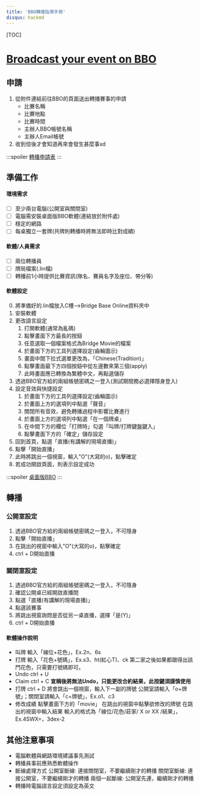 ```yaml
---
title: 'BBO轉播指導手冊'
disqus: hackmd
---
```


[TOC]

# [Broadcast your event on BBO](https://doc.bridgebase.com/v2/Vugraph_help.shtml)

## 申請
1. 從附件連結前往BBO的頁面送出轉播賽事的申請
    * 比賽名稱
    * 比賽地點
    * 比賽時間
    * 主辦人BBO帳號名稱
    * 主辦人Email帳號
2. 收到信後才會知道再來會發生甚麼事xd

:::spoiler
[轉播申請表](https://www.bridgebase.com/vugraph/request_new.php)
:::

## 準備工作

#### 環境需求
- [ ] 至少兩台電腦(公開室與關閉室)
- [ ] 電腦需安裝桌面版BBO軟體(連結放於附件處)
- [ ] 穩定的網路
- [ ] 每桌獨立一套牌(共牌則轉播時將無法即時比對成績)

#### 軟體/人員需求
- [ ] 兩位轉播員
- [ ] 牌局檔案(.lin檔)
- [ ] 轉播前1小時提供比賽資訊(隊名、賽員名字及座位、帶分等)

#### 軟體設定
0. 將準備好的.lin檔放入C槽-->Bridge Base Online資料夾中
1. 安裝軟體
2. 更改語言設定
    1. 打開軟體(通常為亂碼)
    2. 點擊畫面下方最長的按鈕
    3. 任意選取一個檔案格式為Bridge Movie的檔案
    4. 於畫面下方的工具列選擇設定(齒輪圖示)
    5. 畫面中間下拉式選單更改為，「Chinese(Tradition)」
    6. 點擊畫面最下方四個按鈕中從左邊數來第三個(apply)
    7. 此時畫面應已轉換為繁體中文，再點選儲存
3. 透過BBO官方給的兩組帳號密碼之一登入(測試期間務必選擇隱身登入)
4. 設定音效與快捷設定
    1.  於畫面下方的工具列選擇設定(齒輪圖示)
    2.  於畫面上方的選項列中點選「聲音」
    3.  關閉所有音效，避免轉播過程中影響比賽進行
    4.  於畫面上方的選項列中點選「在一個牌桌」
    5.  在中間下方的欄位「打牌時」勾選「叫牌/打牌鍵盤鍵入」
    6.  點擊畫面下方的「確定」儲存設定
5. 回到首頁，點選「直播(有講解的現場直播)」
6. 點擊「開始直播」
7. 此時將跳出一個視窗，輸入"O"(大寫的o)，點擊確定
8. 若成功開啟頁面，則表示設定成功

:::spoiler
[桌面版BBO](https://www.bridgebase.com/intro/installation_guide_for_bbo.php?fbclid=IwAR2umoQXR5HdPz9Affh30t8WX2RcTDNNlX5IPwKgzxgBXRqs8QuPOfu2Zlc)
:::

## 轉播
### 公開室設定
1. 透過BBO官方給的兩組帳號密碼之一登入，不可隱身
2. 點擊「開始直播」
3. 在跳出的視窗中輸入"O"(大寫的o)，點擊確定
4. ctrl + D開始直播

### 關閉室設定
1. 透過BBO官方給的兩組帳號密碼之一登入，不可隱身
2. 確認公開桌已經開啟直播間
3. 點選「直播(有講解的現場直播)」
4. 點選該賽事
5. 將跳出視窗詢問是否從另一桌直播，選擇「是(Y)」
6. ctrl + D開始直播

#### 軟體操作說明
* 叫牌
    輸入「線位+花色」，Ex.2n、6s
* 打牌
    輸入「花色+號碼」，Ex.s3、ht(紅心T)、ck
    第二家之後如果都跟得出該門花色，只需要打號碼即可。
* Undo
    ctrl + U
* Claim
    ctrl + C
    **宣稱後將無法Undo，只能更改合約結果，此按鍵須謹慎使用**
* 打牌
    ctrl + D
    將會跳出一個視窗，輸入下一副的牌號
    公開室請輸入「o+牌號」；關閉室請輸入「c+牌號」，Ex.o1、c3
* 修改成績
    點擊畫面下方的「movie」
    在跳出的視窗中點擊欲修改的牌號
    在跳出的視窗中輸入結果
    輸入的格式為「線位/花色/莊家/ X or XX /結果」，Ex.4SWX=，3dex-2


## 其他注意事項
* 電腦軟體與網路環境建議事先測試
* 轉播員事前應熟悉軟體操作
* 斷線處理方式
    公開室斷線: 連接關閉室，不要繼續剛才的轉播
    關閉室斷線: 連接公開室，不要繼續剛才的轉播
    兩個一起斷線: 公開室先連，繼續剛才的轉播
* 轉播時電腦語言設定須設定為英文

